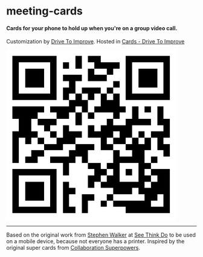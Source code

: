 # meeting-cards
#### Cards for your phone to hold up when you're on a group video call.

Customization by <a href="https://www.drivetoimprove.com" target="_blank">Drive To Improve</a>.
Hosted in <a href="https://cards.dti.cat" target="_blank">Cards - Drive To Improve</a>

![alt text](qr_dti_meeting_cards.png "QR for http://cards.dti.cat")

---
Based on the original work from <a href="https://twitter.com/stephenwalker78">Stephen Walker</a> at <a href="http://seethinkdo.it">See Think Do</a> to be used on a mobile device, because not everyone has a printer.
Inspired by the original super cards from <a href="https://www.collaborationsuperpowers.com/supercards/" target="_blank">Collaboration Superpowers</a>.
